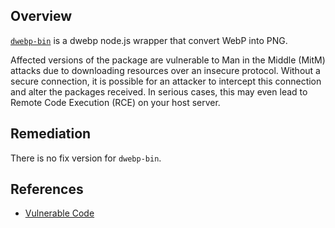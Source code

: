 ## Overview
[`dwebp-bin`](https://www.npmjs.com/package/dwebp-bin) is a dwebp node.js wrapper that convert WebP into PNG.

Affected versions of the package are vulnerable to Man in the Middle (MitM) attacks due to downloading resources over an insecure protocol. Without a secure connection, it is possible for an attacker to intercept this connection and alter the packages received. In serious cases, this may even lead to Remote Code Execution (RCE) on your host server.

## Remediation
There is no fix version for `dwebp-bin`.

## References
- [Vulnerable Code](https://github.com/1000ch/node-dwebp-bin/blob/8eb8698acb9b8962864ed0ec1629dfddc2ed8fcc/lib/install.js#L12)
